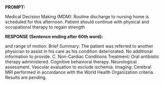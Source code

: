 **PROMPT:**

Medical Decision Making (MDM): Routine discharge to nursing home is scheduled for this afternoon. Patient should continue with physical and occupationsl therapy to regain strength

**RESPONSE (Sentence ending after 60th word):**

and range of motion. Brief Summary: The patient was referred to another physician to assist in his care as his condition deteriorated. No additional information to provide. C. Non-Cardiac Conditions  Treatment:  Oral antibiotic therapy administered. Cognitive behavioral therapy. Neurological assessment. Vascular evaluation to exclude ischemia. Imaging:  Cerebral MRI performed in accordance with the World Health Organization criteria. Results are pending. 